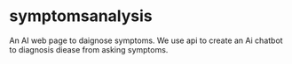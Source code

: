 # symptomsanalysis
 An AI web page to daignose symptoms.
 We use api to create an Ai chatbot to diagnosis diease from asking symptoms.
